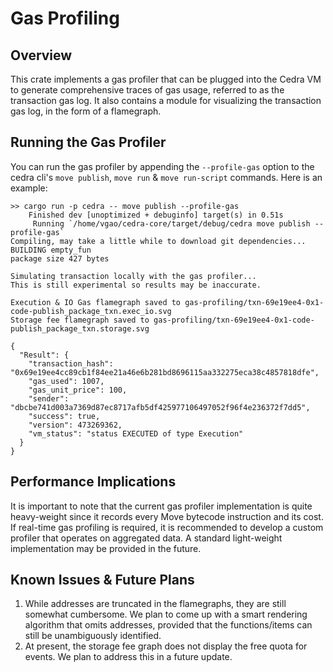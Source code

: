 # Gas Profiling

## Overview
This crate implements a gas profiler that can be plugged into the Cedra VM to generate comprehensive traces of gas usage, referred to as the transaction gas log.
It also contains a module for visualizing the transaction gas log, in the form of a flamegraph.

## Running the Gas Profiler
You can run the gas profiler by appending the `--profile-gas` option to the cedra cli's `move publish`, `move run` & `move run-script` commands. Here is an example:
```
>> cargo run -p cedra -- move publish --profile-gas
    Finished dev [unoptimized + debuginfo] target(s) in 0.51s
     Running `/home/vgao/cedra-core/target/debug/cedra move publish --profile-gas`
Compiling, may take a little while to download git dependencies...
BUILDING empty_fun
package size 427 bytes

Simulating transaction locally with the gas profiler...
This is still experimental so results may be inaccurate.

Execution & IO Gas flamegraph saved to gas-profiling/txn-69e19ee4-0x1-code-publish_package_txn.exec_io.svg
Storage fee flamegraph saved to gas-profiling/txn-69e19ee4-0x1-code-publish_package_txn.storage.svg

{
  "Result": {
    "transaction_hash": "0x69e19ee4cc89cb1f84ee21a46e6b281bd8696115aa332275eca38c4857818dfe",
    "gas_used": 1007,
    "gas_unit_price": 100,
    "sender": "dbcbe741d003a7369d87ec8717afb5df425977106497052f96f4e236372f7dd5",
    "success": true,
    "version": 473269362,
    "vm_status": "status EXECUTED of type Execution"
  }
}
```

## Performance Implications
It is important to note that the current gas profiler implementation is quite heavy-weight since it records every Move bytecode instruction and its cost. If real-time gas profiling is required, it is recommended to develop a custom profiler that operates on aggregated data. A standard light-weight implementation may be provided in the future.

## Known Issues & Future Plans
1. While addresses are truncated in the flamegraphs, they are still somewhat cumbersome. We plan to come up with a smart rendering algorithm that omits addresses, provided that the functions/items can still be unambiguously identified.
2. At present, the storage fee graph does not display the free quota for events. We plan to address this in a future update.
